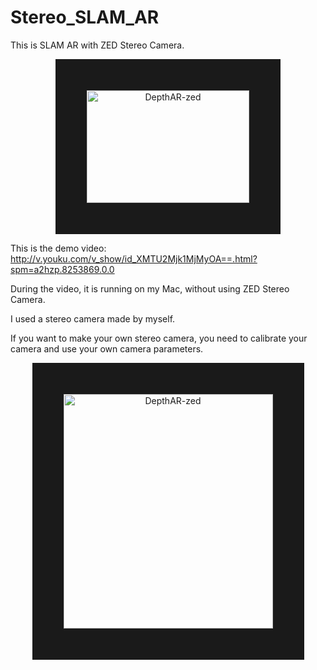 # Stereo_SLAM_AR
This is SLAM AR with ZED Stereo Camera.
<p align="center">
<img src="https://github.com/ygx2011/Stereo_SLAM_AR/blob/master/pic/StereoSLAMAR.png?raw=true" alt="DepthAR-zed" width="260" height="180" border="50"/>
</p>

This is the demo video: http://v.youku.com/v_show/id_XMTU2Mjk1MjMyOA==.html?spm=a2hzp.8253869.0.0

During the video, it is running on my Mac, without using ZED Stereo Camera.

I used a stereo camera made by myself.

If you want to make your own stereo camera, you need to calibrate your camera and use your own camera parameters.
<p align="center">
<img src="https://github.com/ygx2011/Stereo_SLAM_AR/blob/master/pic/StereoCamera.png?raw=true" alt="DepthAR-zed" width="335" height="375" border="50"/>
</p>
